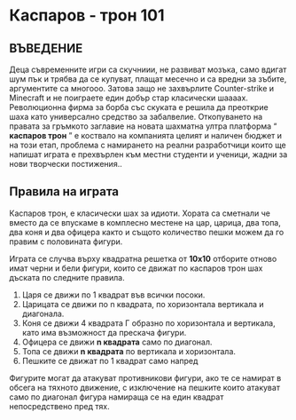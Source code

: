 # Каспаров - трон 101

## **ВЪВЕДЕНИЕ**

Деца съвременните игри са скучниии, не развиват мозъка, само вдигат шум пък и трябва да се
купуват, плащат месечно и са вредни за зъбите, аргументите са многооо. Затова защо не
захвърлите Counter-strike и Minecraft и не поиграете един добър стар класически шаааах.
Революционна фирма за борба със скуката е решила да преоткрие шаха като универсално
средство за забалвелие. Откопуването на правата за гръмкото заглавие на новата шахматна ултра
платформа “ **каспаров трон** ” е коствало на компанията целият и наличен бюджет и на този етап,
проблема с намирането на реални разработчици които ще напишат играта е прехвърлен към
местни студенти и ученици, жадни за нови творчески постижения..

## **Правила на играта**

Каспаров трон, е класически шах за идиоти. Хората са сметнали че вместо да се впускаме в
комплесно местене на цар, царица, два топа, два коня и два офицера както и същото количество
пешки можем да го правим с половината фигури.

Играта се случва върху квадратна решетка от **10x10** отборите отново имат черни и бели фигури,
които се движат по каспаров трон шах дъската по следните правила.

1. Царя се движи по 1 квадрат във всички посоки.
2. Царицата се движи по n квадрата, по хоризонтала вертикала и диагонала.
3. Коня се движи 4 квадрата Г образно по хоризонтала и вертикала, като има възможност да
    прескача фигури.
4. Офицера се движи **n квадрата** само по диагонал.
5. Топа се движи **n квадрата** по вертикала и хоризонтала.
6. Пешките се движат по 1 квадрат само напред

Фигурите могат да атакуват противникови фигури, ако те се намират в обсега на тяхното
движение, с изключение на пешките които атакуват само по диагонал фигура намираща се на
един квадрат непосредствено пред тях.